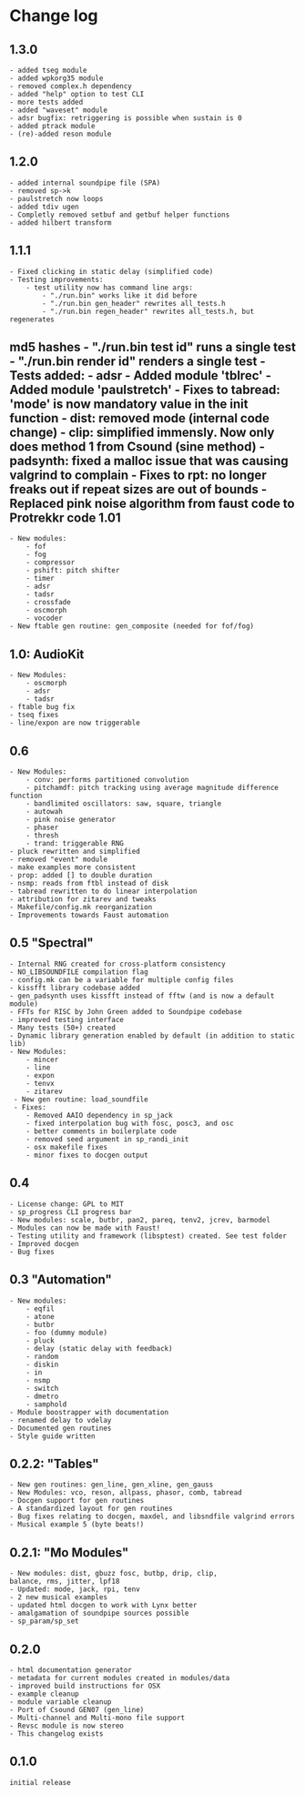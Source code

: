 # Change log

1.3.0
-----
    - added tseg module
    - added wpkorg35 module
    - removed complex.h dependency
    - added "help" option to test CLI
    - more tests added
    - added "waveset" module
    - adsr bugfix: retriggering is possible when sustain is 0
    - added ptrack module
    - (re)-added reson module

1.2.0
-----
    - added internal soundpipe file (SPA)
    - removed sp->k
    - paulstretch now loops
    - added tdiv ugen
    - Completly removed setbuf and getbuf helper functions
    - added hilbert transform

1.1.1
-----
    - Fixed clicking in static delay (simplified code)
    - Testing improvements:
        - test utility now has command line args:
            - "./run.bin" works like it did before
            - "./run.bin gen_header" rewrites all_tests.h 
            - "./run.bin regen_header" rewrites all_tests.h, but regenerates 
md5 hashes
            - "./run.bin test id" runs a single test
            - "./run.bin render id" renders a single test
    - Tests added:
        - adsr
    - Added module 'tblrec' 
    - Added module 'paulstretch'
    - Fixes to tabread: 'mode' is now mandatory value in the init function
    - dist: removed mode (internal code change)
    - clip: simplified immensly. Now only does method 1 from Csound (sine method)
    - padsynth: fixed a malloc issue that was causing valgrind to complain
    - Fixes to rpt: no longer freaks out if repeat sizes are out of bounds
    - Replaced pink noise algorithm from faust code to Protrekkr code
1.01 
----
    - New modules:
        - fof 
        - fog
        - compressor
        - pshift: pitch shifter
        - timer
        - adsr
        - tadsr
        - crossfade
        - oscmorph
        - vocoder
    - New ftable gen routine: gen_composite (needed for fof/fog)

1.0: AudioKit
-------------
    - New Modules:
        - oscmorph
        - adsr
        - tadsr
    - ftable bug fix
    - tseq fixes
    - line/expon are now triggerable

0.6 
--------------
    - New Modules:
        - conv: performs partitioned convolution
        - pitchamdf: pitch tracking using average magnitude difference function
        - bandlimited oscillators: saw, square, triangle
        - autowah
        - pink noise generator
        - phaser
        - thresh
        - trand: triggerable RNG
    - pluck rewritten and simplified
    - removed "event" module
    - make examples more consistent
    - prop: added [] to double duration
    - nsmp: reads from ftbl instead of disk
    - tabread rewritten to do linear interpolation
    - attribution for zitarev and tweaks
    - Makefile/config.mk reorganization
    - Improvements towards Faust automation

0.5 "Spectral"
--------------
    - Internal RNG created for cross-platform consistency
    - NO_LIBSOUNDFILE compilation flag
    - config.mk can be a variable for multiple config files
    - kissfft library codebase added
    - gen_padsynth uses kissfft instead of fftw (and is now a default module)
    - FFTs for RISC by John Green added to Soundpipe codebase
    - improved testing interface 
    - Many tests (50+) created
    - Dynamic library generation enabled by default (in addition to static lib)
    - New Modules:
        - mincer
        - line
        - expon
        - tenvx 
        - zitarev
     - New gen routine: load_soundfile
     - Fixes:
        - Removed AAIO dependency in sp_jack
        - fixed interpolation bug with fosc, posc3, and osc
        - better comments in boilerplate code
        - removed seed argument in sp_randi_init
        - osx makefile fixes
        - minor fixes to docgen output

0.4 
---
    - License change: GPL to MIT
    - sp_progress CLI progress bar
    - New modules: scale, butbr, pan2, pareq, tenv2, jcrev, barmodel
    - Modules can now be made with Faust!
    - Testing utility and framework (libsptest) created. See test folder
    - Improved docgen
    - Bug fixes

0.3 "Automation"
----------------
    - New modules:
        - eqfil
        - atone
        - butbr
        - foo (dummy module)
        - pluck
        - delay (static delay with feedback)
        - random
        - diskin
        - in
        - nsmp
        - switch
        - dmetro
        - samphold
    - Module boostrapper with documentation
    - renamed delay to vdelay
    - Documented gen routines
    - Style guide written

0.2.2: "Tables"
---------------
    - New gen routines: gen_line, gen_xline, gen_gauss
    - New Modules: vco, reson, allpass, phasor, comb, tabread
    - Docgen support for gen routines
    - A standardized layout for gen routines
    - Bug fixes relating to docgen, maxdel, and libsndfile valgrind errors
    - Musical example 5 (byte beats!)

0.2.1: "Mo Modules"
-------------------
    - New modules: dist, gbuzz fosc, butbp, drip, clip,
    balance, rms, jitter, lpf18
    - Updated: mode, jack, rpi, tenv
    - 2 new musical examples
    - updated html docgen to work with Lynx better
    - amalgamation of soundpipe sources possible
    - sp_param/sp_set
0.2.0
-----
    - html documentation generator
    - metadata for current modules created in modules/data 
    - improved build instructions for OSX
    - example cleanup
    - module variable cleanup
    - Port of Csound GEN07 (gen_line)
    - Multi-channel and Multi-mono file support
    - Revsc module is now stereo
    - This changelog exists

0.1.0
-----

    initial release
